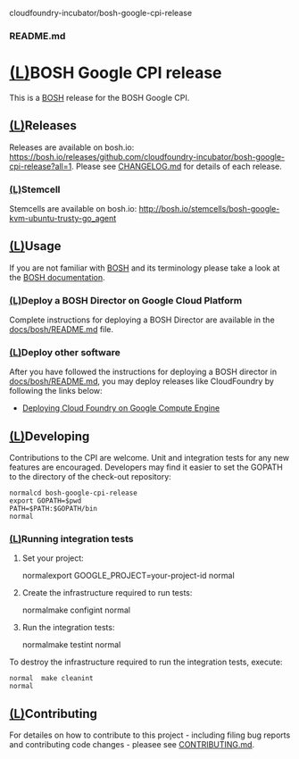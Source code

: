 cloudfoundry-incubator/bosh-google-cpi-release

###    README.md

# [(L)](https://github.com/cloudfoundry-incubator/bosh-google-cpi-release#bosh-google-cpi-release)BOSH Google CPI release

This is a [BOSH](http://bosh.io/) release for the BOSH Google CPI.

## [(L)](https://github.com/cloudfoundry-incubator/bosh-google-cpi-release#releases)Releases

Releases are available on bosh.io: https://bosh.io/releases/github.com/cloudfoundry-incubator/bosh-google-cpi-release?all=1. Please see [CHANGELOG.md](https://github.com/cloudfoundry-incubator/bosh-google-cpi-release/blob/master/CHANGELOG.md) for details of each release.

### [(L)](https://github.com/cloudfoundry-incubator/bosh-google-cpi-release#stemcell)Stemcell

Stemcells are available on bosh.io: http://bosh.io/stemcells/bosh-google-kvm-ubuntu-trusty-go_agent

## [(L)](https://github.com/cloudfoundry-incubator/bosh-google-cpi-release#usage)Usage

If you are not familiar with [BOSH](http://bosh.io/) and its terminology please take a look at the [BOSH documentation](http://bosh.io/docs).

### [(L)](https://github.com/cloudfoundry-incubator/bosh-google-cpi-release#deploy-a-bosh-director-on-google-cloud-platform)Deploy a BOSH Director on Google Cloud Platform

Complete instructions for deploying a BOSH Director are available in the [docs/bosh/README.md](https://github.com/cloudfoundry-incubator/bosh-google-cpi-release/blob/master/docs/bosh/README.md) file.

### [(L)](https://github.com/cloudfoundry-incubator/bosh-google-cpi-release#deploy-other-software)Deploy other software

After you have followed the instructions for deploying a BOSH director in [docs/bosh/README.md](https://github.com/cloudfoundry-incubator/bosh-google-cpi-release/blob/master/docs/bosh/README.md), you may deploy releases like CloudFoundry by following the links below:

- [Deploying Cloud Foundry on Google Compute Engine](https://github.com/cloudfoundry-incubator/bosh-google-cpi-release/blob/master/docs/cloudfoundry)

## [(L)](https://github.com/cloudfoundry-incubator/bosh-google-cpi-release#developing)Developing

Contributions to the CPI are welcome. Unit and integration tests for any new features are encouraged. Developers may find it easier to set the GOPATH to the directory of the check-out repository:

	normalcd bosh-google-cpi-release
	export GOPATH=$pwd
	PATH=$PATH:$GOPATH/bin
	normal

### [(L)](https://github.com/cloudfoundry-incubator/bosh-google-cpi-release#running-integration-tests)Running integration tests

1. Set your project:

	normalexport GOOGLE_PROJECT=your-project-id
	normal

2. Create the infrastructure required to run tests:

	normalmake configint
	normal

3. Run the integration tests:

	normalmake testint
	normal

To destroy the infrastructure required to run the integration tests, execute:

	normal  make cleanint
	normal

## [(L)](https://github.com/cloudfoundry-incubator/bosh-google-cpi-release#contributing)Contributing

For detailes on how to contribute to this project - including filing bug reports and contributing code changes - pleasee see [CONTRIBUTING.md](https://github.com/cloudfoundry-incubator/bosh-google-cpi-release/blob/master/CONTRIBUTING.md).